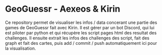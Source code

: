 # GeoGuessr - Aexeos & Kirin

Ce repository permet de visualiser les infos / data concerant une partie des games de GeoGuessr fait avec Kirin.
Il est gérer par un bot Discord, qui lui est piloter par python et qui récupère les script pages html des resultat des challenges. 
Il ensuite extrait les infos des challenges des script, fait des graph et fait des cartes, puis add / commit / push automatiquement ici pour la visualisation.
